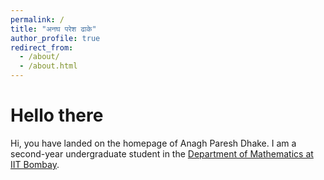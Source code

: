```yaml
---
permalink: /
title: "अनघ परेश ढाके"
author_profile: true
redirect_from: 
  - /about/
  - /about.html
---
```

Hello there
======
Hi, you have landed on the homepage of Anagh Paresh Dhake. I am a second-year undergraduate student in the [Department of Mathematics at IIT Bombay](https://www.math.iitb.ac.in).

